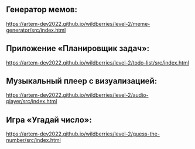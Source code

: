 ## Генератор мемов:
https://artem-dev2022.github.io/wildberries/level-2/meme-generator/src/index.html

## Приложение «Планировщик задач»:
https://artem-dev2022.github.io/wildberries/level-2/todo-list/src/index.html

## Музыкальный плеер с визуализацией:
https://artem-dev2022.github.io/wildberries/level-2/audio-player/src/index.html

## Игра «Угадай число»:
https://artem-dev2022.github.io/wildberries/level-2/guess-the-number/src/index.html
